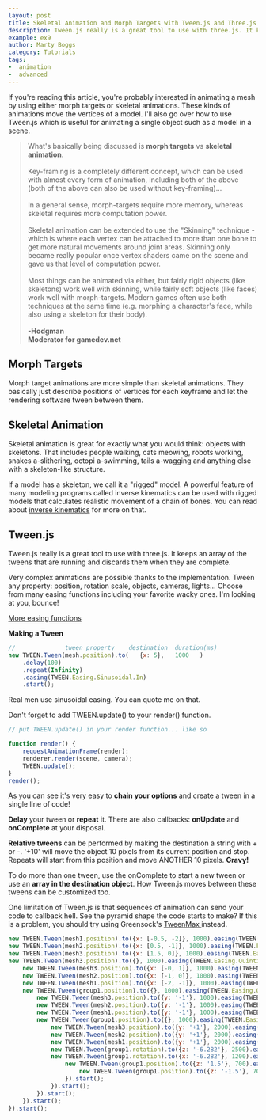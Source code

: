 ```yaml
---
layout: post
title: Skeletal Animation and Morph Targets with Tween.js and Three.js
description: Tween.js really is a great tool to use with three.js. It keeps an array of the tweens that are running and discards them when they are complete.
example: ex9
author: Marty Boggs
category: Tutorials
tags:
-  animation
-  advanced
---
```


If you're reading this article, you're probably interested in animating a mesh by using either morph <!--more-->targets or skeletal animations. These kinds of animations move the vertices of a model. I'll also go over how to use Tween.js which is useful for animating a single object such as a model in a scene.

>What's basically being discussed is **morph targets** vs **skeletal animation**.<br><br>
>Key-framing is a completely different concept, which can be used with almost every form of animation, including both of the above (both of the above can also be used without key-framing)...<br><br>
>In a general sense, morph-targets require more memory, whereas skeletal requires more computation power.<br><br>
>Skeletal animation can be extended to use the "Skinning" technique - which is where each vertex can be attached to more than one bone to get more natural movements around joint areas.
>Skinning only became really popular once vertex shaders came on the scene and gave us that level of computation power.<br><br>
>Most things can be animated via either, but fairly rigid objects (like skeletons) work well with skinning, while fairly soft objects (like faces) work well with morph-targets.
>Modern games often use both techniques at the same time (e.g. morphing a character's face, while also using a skeleton for their body).<br><br>
**-Hodgman**<br>
**Moderator for gamedev.net**

## Morph Targets

Morph target animations are more simple than skeletal animations. They basically just describe positions of vertices for each keyframe and let the rendering software tween between them.

## Skeletal Animation

Skeletal animation is great for exactly what you would think: objects with skeletons. That includes people walking, cats meowing, robots working, snakes a-slithering, octopi a-swimming, tails a-wagging and anything else with a skeleton-like structure.

If a model has a skeleton, we call it a "rigged" model. A powerful feature of many modeling programs called inverse kinematics can be used with rigged models that calculates realistic movement of a chain of bones. You can read about <a href="{{site.url}}/tutorials/inverse-kinematics-in-three-js">inverse kinematics</a> for more on that.

## Tween.js

Tween.js really is a great tool to use with three.js. It keeps an array of the tweens that are running and discards them when they are complete.

Very complex animations are possible thanks to the implementation. Tween any property: position, rotation scale, objects, cameras, lights... Choose from many easing functions including your favorite wacky ones. I'm looking at you, bounce!

<a href="https://tweenjs.github.io/tween.js/examples/03_graphs.html" target="_blank" rel="nofollow">More easing functions</a>

**Making a Tween**

```javascript
//              tween property    destination  duration(ms)
new TWEEN.Tween(mesh.position).to(   {x: 5},   1000   )
	.delay(100)
	.repeat(Infinity)
	.easing(TWEEN.Easing.Sinusoidal.In)
	.start();
```

Real men use sinusoidal easing. You can quote me on that.

Don't forget to add TWEEN.update() to your render() function.

```javascript
// put TWEEN.update() in your render function... like so

function render() {
	requestAnimationFrame(render);
	renderer.render(scene, camera);
	TWEEN.update();
}
render();
```

As you can see it's very easy to **chain your options** and create a tween in a single line of code!

**Delay** your tween or **repeat** it. There are also callbacks: **onUpdate** and **onComplete** at your disposal.

**Relative tweens** can be performed by making the destination a string with + or -. '+10' will move the object 10 pixels from its current position and stop. Repeats will start from this position and move ANOTHER 10 pixels. **Gravy!**

To do more than one tween, use the onComplete to start a new tween or use an **array in the destination object**. How Tween.js moves between these tweens can be customized too.

One limitation of Tween.js is that sequences of animation can send your code to callback hell. See the pyramid shape the code starts to make? If this is a problem, you should try using Greensock's <a href="https://greensock.com/tweenmax" target="_blank" rel="nofollow">TweenMax <i class="fa fa-external-link"></i></a> instead.

```javascript
new TWEEN.Tween(mesh1.position).to({x: [-0.5, -2]}, 1000).easing(TWEEN.Easing.Quadratic.InOut).delay(3000).start();
new TWEEN.Tween(mesh2.position).to({x: [0.5, -1]}, 1000).easing(TWEEN.Easing.Quadratic.InOut).delay(3250).start();
new TWEEN.Tween(mesh3.position).to({x: [1.5, 0]}, 1000).easing(TWEEN.Easing.Quadratic.InOut).delay(3500).start();
new TWEEN.Tween(mesh3.position).to({}, 1000).easing(TWEEN.Easing.Quintic.InOut).delay(3500).onComplete(function () {
	new TWEEN.Tween(mesh3.position).to({x: [-0, 1]}, 1000).easing(TWEEN.Easing.Elastic.Out).delay(250).start();
	new TWEEN.Tween(mesh2.position).to({x: [-1, 0]}, 1000).easing(TWEEN.Easing.Elastic.InOut).delay(500).start();
	new TWEEN.Tween(mesh1.position).to({x: [-2, -1]}, 1000).easing(TWEEN.Easing.Elastic.InOut).delay(750).start();
	new TWEEN.Tween(group1.position).to({}, 1000).easing(TWEEN.Easing.Quintic.InOut).delay(750).onComplete(function () {
		new TWEEN.Tween(mesh3.position).to({y: '-1'}, 1000).easing(TWEEN.Easing.Bounce.Out).start();
		new TWEEN.Tween(mesh2.position).to({y: '-1'}, 1000).easing(TWEEN.Easing.Bounce.Out).start();
		new TWEEN.Tween(mesh1.position).to({y: '-1'}, 1000).easing(TWEEN.Easing.Bounce.Out).start();
		new TWEEN.Tween(group1.position).to({}, 1000).easing(TWEEN.Easing.Quintic.InOut).onComplete(function () {
			new TWEEN.Tween(mesh3.position).to({y: '+1'}, 2000).easing(TWEEN.Easing.Sinusoidal.Out).start();
			new TWEEN.Tween(mesh2.position).to({y: '+1'}, 2000).easing(TWEEN.Easing.Sinusoidal.Out).start();
			new TWEEN.Tween(mesh1.position).to({y: '+1'}, 2000).easing(TWEEN.Easing.Sinusoidal.Out).start();
			new TWEEN.Tween(group1.rotation).to({z: '-6.282'}, 2500).easing(TWEEN.Easing.Sinusoidal.InOut).start();
			new TWEEN.Tween(group1.rotation).to({x: '-6.282'}, 1200).easing(TWEEN.Easing.Linear.None).onComplete(function () {
				new TWEEN.Tween(group1.position).to({z: '1.5'}, 700).easing(TWEEN.Easing.Quadratic.Out).onComplete(function () {
					new TWEEN.Tween(group1.position).to({z: '-1.5'}, 700).easing(TWEEN.Easing.Quadratic.In).start();
				}).start();
			}).start();
		}).start();
	}).start();
}).start();
```
